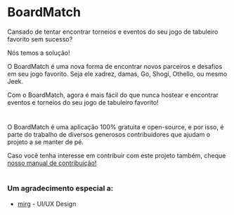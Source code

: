 # BoardMatch  

Cansado de tentar encontrar torneios e eventos do seu jogo de tabuleiro favorito 
sem sucesso?

Nós temos a solução!

O BoardMatch é uma nova forma de encontrar novos parceiros e desafios
em seu jogo favorito. Seja ele xadrez, damas, Go, Shogi, Othello, ou mesmo Jeek.

Com o BoardMatch, agora é mais fácil do que nunca hostear e encontrar
eventos e torneios do seu jogo de tabuleiro favorito!

#

O BoardMatch é uma aplicação 100% gratuita e open-source, e por isso, é parte
do trabalho de diversos generosos contribuidores que ajudam o projeto a se manter de pé.

Caso você tenha interesse em contribuir com este projeto também, cheque 
<a href="https://github.com/vidacalura/BoardMatch/blob/main/contributing.md">nosso manual de contribuição!</a>

#

### Um agradecimento especial a:

* <a href="https://github.com/TulioTheGreat">mirg</a> - UI/UX Design